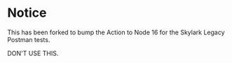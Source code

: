 # Notice

This has been forked to bump the Action to Node 16 for the Skylark Legacy Postman tests.

DON'T USE THIS.
